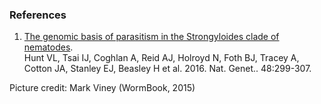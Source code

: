 ### References

1.  [The genomic basis of parasitism in the Strongyloides clade of
    nematodes](http://europepmc.org/abstract/MED/26829753).\
    Hunt VL, Tsai IJ, Coghlan A, Reid AJ, Holroyd N, Foth BJ, Tracey A,
    Cotton JA, Stanley EJ, Beasley H et al. 2016. Nat. Genet..
    48:299-307.

Picture credit: Mark Viney (WormBook, 2015)
